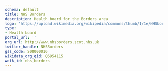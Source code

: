 ```yaml
---
schema: default
title: NHS Borders
description: Health board for the Borders area 
logo: 'https://upload.wikimedia.org/wikipedia/commons/thumb/1/1e/NHSborders.png/800px-NHSborders.png'
type:
- Health board
portal_url: ''
org_url: http://www.nhsborders.scot.nhs.uk
twitter_handle: NHSBorders
gss_code: S08000016
wikidata_org_qid: Q6954115
wdtk_id: nhs_borders
---
```

